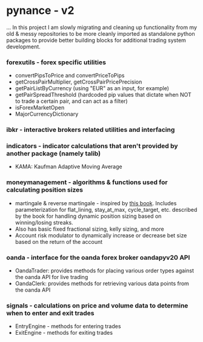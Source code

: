 # pynance - v2

... In this project I am slowly migrating and cleaning up functionality from my old & messy repositories to be more cleanly imported as standalone python packages to provide better building blocks for additional trading system development.


### forexutils - forex specific utilities
- convertPipsToPrice and convertPriceToPips
- getCrossPairMultiplier, getCrossPairPricePrecision
- getPairListByCurrency (using "EUR" as an input, for example)
- getPairSpreadThreshold (hardcoded pip values that dictate when NOT to trade a certain pair, and can act as a filter)
- isForexMarketOpen
- MajorCurrencyDictionary

### ibkr - interactive brokers related utilities and interfacing

### indicators - indicator calculations that aren't provided by another package (namely talib)
- KAMA: Kaufman Adaptive Moving Average

### moneymanagement - algorithms & functions used for calculating position sizes
- martingale & reverse martingale - inspired by [this book](https://www.amazon.com/Forex-Trading-Money-Management-System/dp/1542621895). Includes parameterization for flat_lining, stay_at_max, cycle_target, etc. described by the book for handling dynamic position sizing based on winning/losing streaks.
- Also has basic fixed fractional sizing, kelly sizing, and more
- Account risk modulator to dynamically increase or decrease bet size based on the return of the account

### oanda - interface for the oanda forex broker oandapyv20 API
- OandaTrader: provides methods for placing various order types against the oanda API for live trading
- OandaClerk: provides methods for retrieving various data points from the oanda API

### signals - calculations on price and volume data to determine when to enter and exit trades
- EntryEngine - methods for entering trades
- ExitEngine - methods for exiting trades

